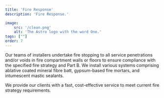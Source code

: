 ```yaml
---
title: 'Fire Response'
description: 'Fire Response.'

image:
    src: '/clean.png' 
    alt: 'The Astro logo with the word One.'
tags: [""]
order: 7
---
```

Our teams of installers undertake fire stopping to all service penetrations and/or voids in fire compartment walls or floors to ensure compliance with the specified fire strategy and Part B. We install various systems comprising ablative coated mineral fibre batt, gypsum-based fire mortars, and intumescent mastic sealants.

We provide our clients with a fast, cost-effective service to meet current fire strategy requirements.
